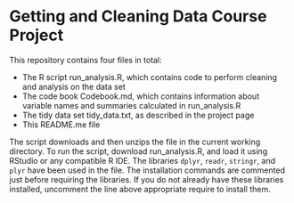 # Getting and Cleaning Data Course Project

This repository contains four files in total:

- The R script run_analysis.R, which contains code to perform cleaning and analysis on the data set
- The code book Codebook.md, which contains information about variable names and summaries calculated in run_analysis.R
- The tidy data set tidy_data.txt, as described in the project page
- This README.me file

The script downloads and then unzips the file in the current working directory. To run the script, download run_analysis.R, and load it using RStudio or any compatible R IDE. The libraries `dplyr`, `readr`, `stringr`, and `plyr` have been used in the file. The installation commands are commented just before requiring the libraries. If you do not already have these libraries installed, uncomment the line above appropriate require to install them. 